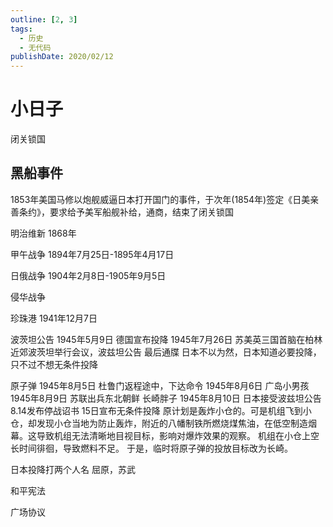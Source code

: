 ```yaml
---
outline: [2, 3]
tags: 
  - 历史   
  - 无代码
publishDate: 2020/02/12
---
```

# 小日子

闭关锁国

## 黑船事件
1853年美国马修以炮舰威逼日本打开国门的事件，于次年(1854年)签定《日美亲善条约》，要求给予美军船舰补给，通商，结束了闭关锁国

明治维新
1868年

甲午战争
1894年7月25日-1895年4月17日

日俄战争
1904年2月8日-1905年9月5日


侵华战争

珍珠港
1941年12月7日

波茨坦公告
1945年5月9日 德国宣布投降
1945年7月26日 苏美英三国首脑在柏林近郊波茨坦举行会议，波兹坦公告 最后通牒 日本不以为然，日本知道必要投降，只不过不想无条件投降

原子弹
1945年8月5日 杜鲁门返程途中，下达命令
1945年8月6日 广岛小男孩
1945年8月9日 苏联出兵东北朝鲜 长崎胖子
1945年8月10日 日本接受波兹坦公告
8.14发布停战诏书
15日宣布无条件投降
原计划是轰炸小仓的。可是机组飞到小仓，却发现小仓当地为防止轰炸，附近的八幡制铁所燃烧煤焦油，在低空制造烟幕。这导致机组无法清晰地目视目标，影响对爆炸效果的观察。
机组在小仓上空长时间徘徊，导致燃料不足。
于是，临时将原子弹的投放目标改为长崎。

日本投降打两个人名
屈原，苏武

和平宪法

广场协议

